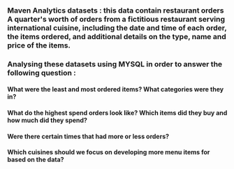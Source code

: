 ### Maven Analytics datasets : this data contain restaurant orders A quarter's worth of orders from a fictitious restaurant serving international cuisine, including the date and time of each order, the items ordered, and additional details on the type, name and price of the items.
### Analysing these datasets using MYSQL in order to answer the following question :

#### What were the least and most ordered items? What categories were they in?

#### What do the highest spend orders look like? Which items did they buy and how much did they spend?

#### Were there certain times that had more or less orders?

#### Which cuisines should we focus on developing more menu items for based on the data?
